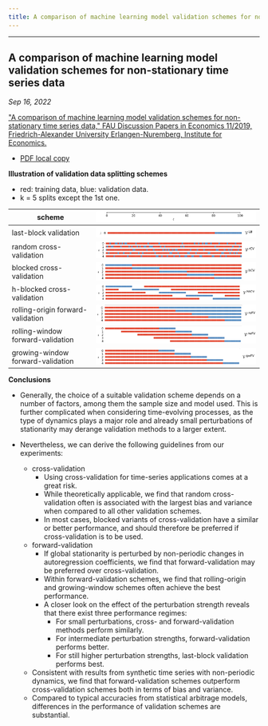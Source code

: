 ```yaml
---
title: A comparison of machine learning model validation schemes for non-stationary time series data
---
```



***
## A comparison of machine learning model validation schemes for non-stationary time series data

*Sep 16, 2022*

 ["A comparison of machine learning model validation schemes for non-stationary time series data," FAU Discussion Papers in Economics 11/2019, Friedrich-Alexander University Erlangen-Nuremberg, Institute for Economics.](https://www.econstor.eu/bitstream/10419/209136/1/1684440068.pdf)

- [PDF local copy](files/1684440068.pdf)


**Illustration of validation data splitting schemes**

- red: training data, blue: validation data.
- k = 5 splits except the 1st one. 

|  scheme |![png](img/ts_model_eval1_8.png)|
|  ------------ | ------------ |
|  last-block validation |![png](img/ts_model_eval1_1.png)|
|  random cross-validation   |![png](img/ts_model_eval1_2.png)|
|  blocked cross-validation   |![png](img/ts_model_eval1_3.png)|
|  h-blocked cross-validation   |![png](img/ts_model_eval1_4.png)|
|  rolling-origin forward-validation   |![png](img/ts_model_eval1_5.png)|
|  rolling-window forward-validation   |![png](img/ts_model_eval1_6.png)|
|  growing-window forward-validation   |![png](img/ts_model_eval1_7.png)|


**Conclusions**


- Generally, the choice of a suitable validation scheme depends on a number of factors, among them the sample size and model used. This is further complicated when considering time-evolving processes, as the type of dynamics plays a major role and already small perturbations of stationarity may derange validation methods to a larger extent. 

- Nevertheless, we can derive the following guidelines from our experiments: 
    - cross-validation
        - Using cross-validation for time-series applications comes at a great risk. 
        - While theoretically applicable, we find that random cross-validation often is associated with the largest bias and variance when compared to all other validation schemes. 
        - In most cases, blocked variants of cross-validation have a similar or better performance, and should therefore be preferred if cross-validation is to be used. 
    - forward-validation
        - If global stationarity is perturbed by non-periodic changes in autoregression coefficients, we find that forward-validation may be preferred over cross-validation.
        - Within forward-validation schemes, we find that rolling-origin and growing-window schemes often achieve the best performance. 
        - A closer look on the effect of the perturbation strength reveals that there exist three performance regimes: 
            - For small perturbations, cross- and forward-validation methods perform similarly. 
            - For intermediate perturbation strengths, forward-validation performs better. 
            - For still higher perturbation strengths, last-block validation performs best.
    - Consistent with results from synthetic time series with non-periodic dynamics, we find that forward-validation schemes outperform cross-validation schemes both in terms of bias and variance. 
    - Compared to typical accuracies from statistical arbitrage models, differences in the performance of validation schemes are substantial.
